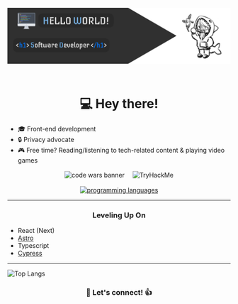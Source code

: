 <p><img align="center" src="./assets/profile_banner.png"></p><br>

<h1 align="center">💻 <b>Hey there!</b></h1>

- 🎓 Front-end development
- 🔒 Privacy advocate
- 🎮 Free time? Reading/listening to tech-related content & playing video games

<div align="center">
    <img align="center" alt="code wars banner" src="https://www.codewars.com/users/hny-codes/badges/large">&emsp;
     <img align="center" src="https://tryhackme-badges.s3.amazonaws.com/TenyouTachia.png" alt="TryHackMe"><br><br>
</div>

<div align="center">
    <a href="https://skillicons.dev">
        <img alt="programming languages" src="https://skillicons.dev/icons?i=git,js,html,css,py,react,vite,astro,tailwind,nextjs" />
    </a><br>
</div>

---

<div align="center">
    <h3><b>Leveling Up On</b></h3>
</div>

- React (Next)
- [Astro](https://astro.build/)
- Typescript
- [Cypress](https://www.cypress.io/)

---
![Top Langs](https://github-readme-stats.vercel.app/api/top-langs/?username=hny-codes&layout=donut&langs_count=10&theme=tokyonight)

<h3 align="center">💬 Let's connect! 👍</h3>
